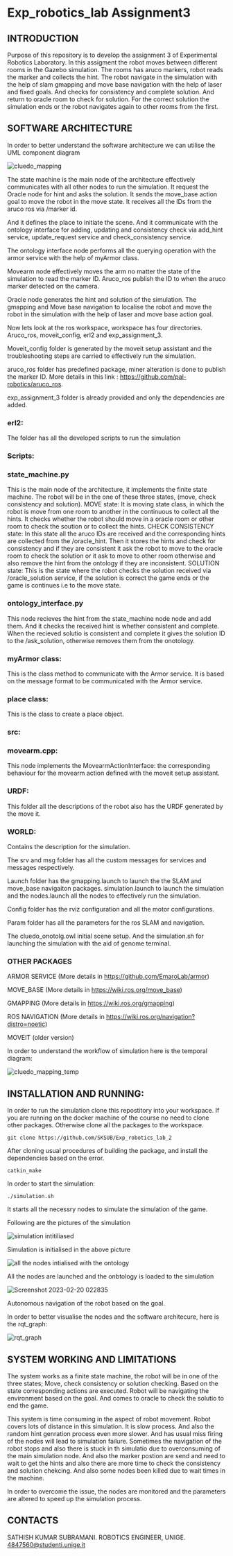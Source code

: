 # Exp_robotics_lab Assignment3
## INTRODUCTION
Purpose of this repository is to develop the assignment 3 of Experimental Robotics Laboratory. In this assigment the robot moves between different rooms in the Gazebo simulation. The rooms has aruco markers, robot reads the marker and collects the hint. The robot navigate in the simulation with the help of slam gmapping and move base navigation with the help of laser and fixed goals. And checks for consistency and complete solution. And return to oracle room to check for solution. For the correct solution the simulation ends or the robot navigates again to other rooms from the first.

## SOFTWARE ARCHITECTURE
In order to better understand the software architecture we can utilise the UML component diagram

![cluedo_mapping](https://user-images.githubusercontent.com/82164428/219997455-ae5f1b28-13f5-4b94-b0a2-33d4bc6ebafd.jpg)

The state machine is the main node of the architecture effectively communicates with all other nodes to run the simulation. It request the Oracle node for hint and asks the solution. It sends the move_base action goal to move the robot in the move state. It receives all the IDs from the aruco ros via /marker id. 

And it defines the place to initiate the scene. And it communicate with the ontology interface for adding, updating and consistency check via add_hint service, update_request service and check_consistency service.  

The ontology interface node performs all the querying operation with the armor service with the help of myArmor class.

Movearm node effectively moves the arm no matter the state of the simulation to read the marker ID. Aruco_ros publish the ID to when the aruco marker detected on the camera. 

Oracle node generates the hint and solution of the simulation. The gmapping and Move base navigation to localise the robot and move the robot in the simulation with the help of laser and move base action goal. 

Now lets look at the ros workspace, workspace has four directories. Aruco_ros, moveit_config, erl2 and exp_assignment_3.

Moveit_config folder is generated by the moveit setup assistant and the troubleshooting steps are carried to effectively run the simulation. 

aruco_ros folder has predefined package, miner alteration is done to publish the marker ID. More details in this link : https://github.com/pal-robotics/aruco_ros.

exp_assignment_3 folder is already provided and only the dependencies are added.

### erl2:
The folder has all the developed scripts to run the simulation

### Scripts:
### state_machine.py 
This is the main node of the architecture, it implements the finite state machine. The robot will be in the one of these three states, (move, check consistency and solution).
MOVE state: It is moving state class, in which the robot is move from one room to another in the continuous to collect all the hints. It checks whether the robot should move in a oracle room or other room to check the soution or to collect the hints. 
CHECK CONSISTENCY state: In this state all the aruco IDs are received and the corresponding hints are collected from the /oracle_hint. Then it stores the hints and check for consistency and if they are consistent it ask the robot to move to the oracle room to check the solution or it ask to move to other room otherwise and also remove the hint from the ontology if they are inconsistent.
SOLUTION state: This is the state where the robot checks the solution received via /oracle_solution service, if the solution is correct the game ends or the game is continues i.e to the move state.

### ontology_interface.py
This node recieves the hint from the state_machine node node and add them. And it checks the received hint is whether consistent and complete. When the recieved solutio is consistent and complete it gives the solution ID to the /ask_solution, otherwise removes them from the onotology. 

### myArmor class:
This is the class method to communicate with the Armor service. It is based on the message format to be communicated with the Armor service.

### place class:
This is the class to create a place object.

### src:
### movearm.cpp:
This node implements the MovearmActionInterface: the corresponding behaviour for the movearm action defined with the moveit setup assistant.

### URDF:
This folder all the descriptions of the robot also has the URDF generated by the move it.
     
### WORLD:
Contains the description for the simulation.

The srv and msg folder has all the custom messages for services and messages respectively.

Launch folder has the gmapping.launch to launch the the SLAM and move_base navigaiton packages. simulation.launch to launch the simulation and the nodes.launch all the nodes to effectively run the simulation.

Config folder has the rviz configuration and all the motor configurations.

Param folder has all the parameters for the ros SLAM  and navigation. 

The cluedo_onotolg.owl initial scene setup. And the simulation.sh for launching the simulation with the aid of genome terminal.

### OTHER PACKAGES 
ARMOR SERVICE (More details in https://github.com/EmaroLab/armor)

MOVE_BASE (More details in https://wiki.ros.org/move_base)

GMAPPING (More details in https://wiki.ros.org/gmapping)

ROS NAVIGATION (More details in https://wiki.ros.org/navigation?distro=noetic)

MOVEIT (older version)  

In order to understand the workflow of simulation here is the temporal diagram:

![cluedo_mapping_temp](https://user-images.githubusercontent.com/82164428/220025431-c41aa52e-1fad-4e35-9229-17c79f47169c.jpg)

## INSTALLATION AND RUNNING:
In order to run the simulation clone this repostitory into your workspace. If you are running on the docker machine of the course no need to clone other packages. Otherwise clone all the packages to the workspace.

    git clone https://github.com/SKSUB/Exp_robotics_lab_2
    
After cloning usual procedures of building the package, and install the dependencies based on the error.

    catkin_make
    
In order to start the simulation:

    ./simulation.sh

It starts all the necessry nodes to simulate the simulation of the game.

Following are the pictures of the simulation

![simulation intitiliased](https://user-images.githubusercontent.com/82164428/220026738-c8e27d49-772c-4d0d-aa6d-9df574833163.png)

Simulation is initialised in the above picture 

![all the nodes intialised with the ontology](https://user-images.githubusercontent.com/82164428/220026896-c1fcedf1-a531-4fad-8ad8-68d411eaf0ce.png)

All the nodes are launched and the onbtology is loaded to the simulation

![Screenshot 2023-02-20 022835](https://user-images.githubusercontent.com/82164428/220027027-65bb8eef-0fc4-41b4-8366-9c6e93707c3b.png)

Autonomous navigation of the robot based on the goal.

In order to better visualise the nodes and the software architecure, here is the rqt_graph:

![rqt_graph](https://user-images.githubusercontent.com/82164428/220027325-dee34e37-fcb1-4466-988c-2f10d4b69d1b.png)

## SYSTEM WORKING AND LIMITATIONS
The system works as a finite state machine, the robot will be in one of the three states; Move, check consistency or solution checking. Based on the state corresponding actions are executed. Robot will be navigating the environment based on the goal. And comes to oracle to check the solutio to end the game.

This system is time consuming in the aspect of robot movement. Robot covers lots of distance in this simulation. It is slow process. And also the random hint genration process even more slower. And has usual miss firing of the nodes will lead to simulation failure. Sometimes the navigation of the robot stops and also there is stuck in th simulatio due to overconsuming of the main simulation node. And also the marker postion are send and need to wait to get the hints and also there are more time to check the consistency and solution chekcing. And also some nodes been killed due to wait times in the machine. 

In order to overcome the issue, the nodes are monitored and the parameters are altered to speed up the simulation process.


## CONTACTS

SATHISH KUMAR SUBRAMANI. ROBOTICS ENGINEER, UNIGE. 4847560@studenti.unige.it





